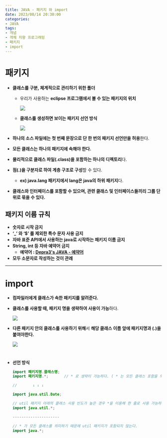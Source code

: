 ```yaml
---
title: JAVA - 패키지 와 import
date: 2023/08/14 20:30:00
categories:
- JAVA
tags:
- 개념
- 객체 지향 프로그래밍
- 패키지
- import
---
```


# 패키지

- **클래스를 구분, 체계적으로 관리하기 위한 폴더**
    - 우리가 사용하는 **eclipse 프로그램에서 볼 수 있는 패키지의 위치**
        
        ![](/Images/2023/08/JAVA-패키지와import/Untitled.png)
        
    - **클래스를 생성하면 보이는 패키지 선언 방식**
        
        ![](/Images/2023/08/JAVA-패키지와import/Untitled%201.png)
        
- **하나의 소스 파일에는 첫 번째 문장으로 단 한 번의 패키지 선언만을 허용**한다.
- **모든 클래스는 하나의 패키지에 속해야 한다.**
- **물리적으로 클래스 파일(.class)을 포함하는 하나의 디렉토리**다.
- **점(.)을 구분자로 하여 계층 구조로 구성**할 수 있다.
    - **ex) java.lang 패키지에서 lang은 java의 하위 패키지**다.
- **클래스와 인터페이스를 포함할 수 있으며, 관련 클래스 및 인터페이스들끼리 그룹 단위로 묶을 수 있다.**

## 패키지 이름 규칙

- **숫자로 시작 금지**
- **‘_’ 와 ‘$’ 를 제외한 특수 문자 사용 금지**
- **자바 표준 API에서 사용하는 java로 시작하는 패키지 이름 금지**
- **String, int 등 자바 예약어 금지**
    - **예약어 : [Depra3's JAVA - 예약어](https://depra3.github.io/2023/06/26/2023/06/JAVA-%EC%98%88%EC%95%BD%EC%96%B4/)**
- **모두 소문자로 작성하는 것이 관례**

---

# import

- **컴파일러에게 클래스가 속한 패키지를 알려준다.**
- **클래스를 사용할 때, 패키지 명을 생략하여 사용이 가능**하다.
    
    ![](/Images/2023/08/JAVA-패키지와import/Untitled%202.png)
    
- **다른 패키지 안의 클래스를 사용하기 위해**서 **해당 클래스 이름 앞에 패키지명과 (.)을 붙여야한다.**
    
    ![](/Images/2023/08/JAVA-패키지와import/Untitled%203.png)
#    
- **선언 방식**
    
    ```java
    import 패키지명.클래스명;
    import 패키지명.*;       // * 로 생략이 가능하다. ( * 는 모든 클래스 포함을 의미 )
    
    //       ↓ ↓ ↓
    
    import java.util.Date;
    
    // util 패키지 아래의 클래스 사용 빈도가 높은 경우 *을 이용해 한 줄로 사용 가능하다.
    import java.util.*;
    
    ---------------------
    
    // * 가 모든 클래스를 의미하기 때문에 util 패키지가 포함되지 않는다.
    import java.*;
    ```